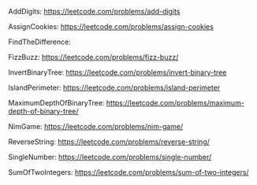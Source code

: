 AddDigits: https://leetcode.com/problems/add-digits

AssignCookies: https://leetcode.com/problems/assign-cookies

FindTheDifference: 

FizzBuzz: https://leetcode.com/problems/fizz-buzz/

InvertBinaryTree: https://leetcode.com/problems/invert-binary-tree

IslandPerimeter: https://leetcode.com/problems/island-perimeter

MaximumDepthOfBinaryTree: https://leetcode.com/problems/maximum-depth-of-binary-tree/

NimGame: https://leetcode.com/problems/nim-game/

ReverseString: https://leetcode.com/problems/reverse-string/

SingleNumber: https://leetcode.com/problems/single-number/

SumOfTwoIntegers: https://leetcode.com/problems/sum-of-two-integers/
